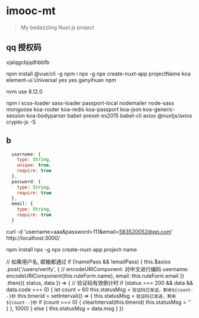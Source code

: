 # imooc-mt

> My bedazzling Nuxt.js project

## qq 授权码

vjalqgcbjqdhbbfb

npm install @vue/cli -g
npm i npx -g
npx create-nuxt-app projectName
koa
element-ui
Universal
yes
yes
ganyihuan
npm

nvm use 8.12.0

npm i scss-loader sass-loader passport-local nodemailer node-sass mongoose koa-router koa-redis koa-passport koa-json koa-generic-session koa-bodyparser babel-preset-es2015 babel-cli axios @nuxtjs/axios crypto-js -S

## b

```js
  username: {
    type: String,
    unique: true,
    require: true
  },
  password: {
    type: String,
    require: true
  },
  email: {
    type: String,
    require: true
  }
```

curl -d 'username=aaa&password=111&email=583520052@qq.com' http://localhost:3000/

npm install npx -g
npx create-nuxt-app project-name

// 如果用户名, 邮箱都通过
if (!namePass && !emailPass) {
  this.$axios
    .post('/users/verify', {
      // encodeURIComponent: 对中文进行编码
      username: encodeURIComponent(this.ruleForm.name),
      email: this.ruleForm.email
    })
    .then(({ status, data }) => {
      // 验证码有效倒计时
      if (status === 200 && data && data.code === 0) {
        let count = 60
        this.statusMsg = `验证码已发送，剩余${count--}秒`
        this.timerid = setInterval(() => {
          this.statusMsg = `验证码已发送，剩余${count--}秒`
          if (count === 0) {
            clearInterval(this.timerid)
            this.statusMsg = ''
          }
        }, 1000)
      } else {
        this.statusMsg = data.msg
      }
    })

